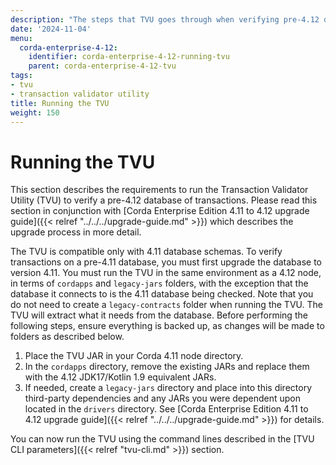 ```yaml
---
description: "The steps that TVU goes through when verifying pre-4.12 database of transactions."
date: '2024-11-04'
menu:
  corda-enterprise-4-12:
    identifier: corda-enterprise-4-12-running-tvu
    parent: corda-enterprise-4-12-tvu
tags:
- tvu
- transaction validator utility
title: Running the TVU
weight: 150
---
```


# Running the TVU

This section describes the requirements to run the Transaction Validator Utility (TVU) to verify a pre-4.12 database of transactions. Please read this section in conjunction with [Corda Enterprise Edition 4.11 to 4.12 upgrade guide]({{< relref "../../../upgrade-guide.md" >}}) which describes the upgrade process in more detail.

The TVU is compatible only with 4.11 database schemas. To verify transactions on a pre-4.11 database, you must first upgrade the database to version 4.11. You must run the TVU in the same environment as a 4.12 node, in terms of `cordapps` and `legacy-jars` folders, with the exception that the database it connects to is the 4.11 database being checked. Note that you do not need to create a `legacy-contracts` folder when running the TVU. The TVU will extract what it needs from the database. Before performing the following steps, ensure everything is backed up, as changes will be made to folders as described below.

1. Place the TVU JAR in your Corda 4.11 node directory.
2. In the `cordapps` directory, remove the existing JARs and replace them with the 4.12 JDK17/Kotlin 1.9 equivalent JARs.
3. If needed, create a `legacy-jars` directory and place into this directory third-party dependencies and any JARs you were dependent upon located in the `drivers` directory. See [Corda Enterprise Edition 4.11 to 4.12 upgrade guide]({{< relref "../../../upgrade-guide.md" >}}) for details.

You can now run the TVU using the command lines described in the [TVU CLI parameters]({{< relref "tvu-cli.md" >}}) section.

